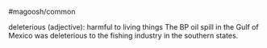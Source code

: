 #magoosh/common

deleterious (adjective): harmful to living things 
The BP oil spill in the Gulf of Mexico was deleterious to the fishing industry in the southern states. 
